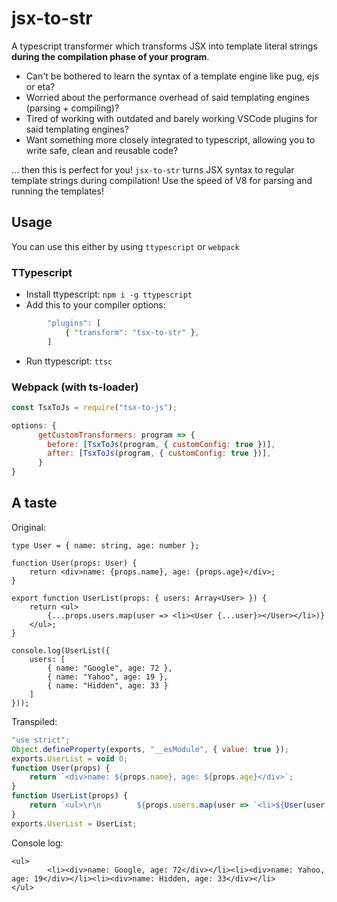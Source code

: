 # jsx-to-str

A typescript transformer which transforms JSX into template literal strings **during the compilation phase of your program**. 

- Can't be bothered to learn the syntax of a template engine like pug, ejs or eta? 
- Worried about the performance overhead of said templating engines (parsing + compiling)? 
- Tired of working with outdated and barely working VSCode plugins for said templating engines?
- Want something more closely integrated to typescript, allowing you to write safe, clean and reusable code?

... then this is perfect for you! `jsx-to-str` turns JSX syntax to regular template strings during compilation! Use the speed of V8 for parsing and running the templates!

## Usage

You can use this either by using `ttypescript` or `webpack`

### TTypescript

- Install ttypescript: `npm i -g ttypescript`
- Add this to your compiler options:
```js
        "plugins": [
            { "transform": "tsx-to-str" },
        ]
```
- Run ttypescript: `ttsc`

### Webpack (with ts-loader)

```js
const TsxToJs = require("tsx-to-js");

options: {
      getCustomTransformers: program => {
        before: [TsxToJs(program, { customConfig: true })],
        after: [TsxToJs(program, { customConfig: true })],
      }
}
```


## A taste

Original:
```tsx
type User = { name: string, age: number };

function User(props: User) {
    return <div>name: {props.name}, age: {props.age}</div>;
}

export function UserList(props: { users: Array<User> }) {
    return <ul>
        {...props.users.map(user => <li><User {...user}></User></li>)}
    </ul>;
}

console.log(UserList({
    users: [
        { name: "Google", age: 72 },
        { name: "Yahoo", age: 19 },
        { name: "Hidden", age: 33 }
    ]
}));
```

Transpiled:
```js
"use strict";
Object.defineProperty(exports, "__esModule", { value: true });
exports.UserList = void 0;
function User(props) {
    return `<div>name: ${props.name}, age: ${props.age}</div>`;
}
function UserList(props) {
    return `<ul>\r\n        ${props.users.map(user => `<li>${User(user, "")}</li>`).join("")}\r\n    </ul>`;
}
exports.UserList = UserList;
```

Console log:
```
<ul>
        <li><div>name: Google, age: 72</div></li><li><div>name: Yahoo, age: 19</div></li><li><div>name: Hidden, age: 33</div></li>
</ul>
```